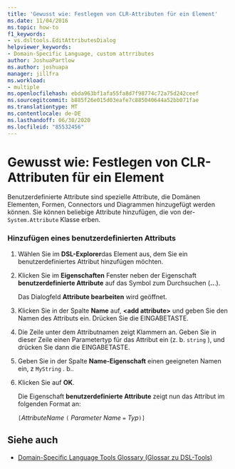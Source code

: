 ```yaml
---
title: 'Gewusst wie: Festlegen von CLR-Attributen für ein Element'
ms.date: 11/04/2016
ms.topic: how-to
f1_keywords:
- vs.dsltools.EditAttributesDialog
helpviewer_keywords:
- Domain-Specific Language, custom attrributes
author: JoshuaPartlow
ms.author: joshuapa
manager: jillfra
ms.workload:
- multiple
ms.openlocfilehash: ebda963bf1afa55fa8d7f98774c72a75d242ceef
ms.sourcegitcommit: b885f26e015d03eafe7c885040644a52bb071fae
ms.translationtype: MT
ms.contentlocale: de-DE
ms.lasthandoff: 06/30/2020
ms.locfileid: "85532456"
---
```

# <a name="how-to-set-clr-attributes-on-an-element"></a>Gewusst wie: Festlegen von CLR-Attributen für ein Element
Benutzerdefinierte Attribute sind spezielle Attribute, die Domänen Elementen, Formen, Connectors und Diagrammen hinzugefügt werden können. Sie können beliebige Attribute hinzufügen, die von der- `System.Attribute` Klasse erben.

### <a name="to-add-a-custom-attribute"></a>Hinzufügen eines benutzerdefinierten Attributs

1. Wählen Sie im **DSL-Explorer**das Element aus, dem Sie ein benutzerdefiniertes Attribut hinzufügen möchten.

2. Klicken Sie im **Eigenschaften** Fenster neben der Eigenschaft **benutzerdefinierte Attribute** auf das Symbol zum Durchsuchen (**..**.).

     Das Dialogfeld **Attribute bearbeiten** wird geöffnet.

3. Klicken Sie in der Spalte **Name** auf, **\<add attribute>** und geben Sie den Namen des Attributs ein. Drücken Sie die EINGABETASTE.

4. Die Zeile unter dem Attributnamen zeigt Klammern an. Geben Sie in dieser Zeile einen Parametertyp für das Attribut ein (z. b. `string` ), und drücken Sie dann die EINGABETASTE.

5. Geben Sie in der Spalte **Name-Eigenschaft** einen geeigneten Namen ein, z `MyString` . b..

6. Klicken Sie auf **OK**.

     Die Eigenschaft **benutzerdefinierte Attribute** zeigt nun das Attribut im folgenden Format an:

     `[`*AttributeName* `(` *Parameter Name* `=` *Typ*`)]`

## <a name="see-also"></a>Siehe auch

- [Domain-Specific Language Tools Glossary (Glossar zu DSL-Tools)](https://msdn.microsoft.com/ca5e84cb-a315-465c-be24-76aa3df276aa)